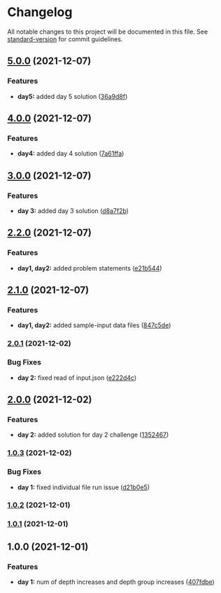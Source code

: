 # Changelog

All notable changes to this project will be documented in this file. See [standard-version](https://github.com/conventional-changelog/standard-version) for commit guidelines.

## [5.0.0](https://github.com/sushant-kum/advent-of-code-2021/compare/4.0.0...5.0.0) (2021-12-07)

### Features

- **day5:** added day 5 solution ([36a9d8f](https://github.com/sushant-kum/advent-of-code-2021/commit/36a9d8f6704d251fafe4f4665d639a788019b677))

## [4.0.0](https://github.com/sushant-kum/advent-of-code-2021/compare/3.0.0...4.0.0) (2021-12-07)

### Features

- **day4:** added day 4 solution ([7a61ffa](https://github.com/sushant-kum/advent-of-code-2021/commit/7a61ffaea0ed51822178848c41332b2c2c4945c0))

## [3.0.0](https://github.com/sushant-kum/advent-of-code-2021/compare/2.2.0...3.0.0) (2021-12-07)

### Features

- **day 3:** added day 3 solution ([d8a7f2b](https://github.com/sushant-kum/advent-of-code-2021/commit/d8a7f2b8b8fede29ec1a01f2e49ddcc99d54f720))

## [2.2.0](https://github.com/sushant-kum/advent-of-code-2021/compare/2.1.0...2.2.0) (2021-12-07)

### Features

- **day1, day2:** added problem statements ([e21b544](https://github.com/sushant-kum/advent-of-code-2021/commit/e21b544f197e45c8405535a1fd43d0a1871c2292))

## [2.1.0](https://github.com/sushant-kum/advent-of-code-2021/compare/2.0.1...2.1.0) (2021-12-07)

### Features

- **day1, day2:** added sample-input data files ([847c5de](https://github.com/sushant-kum/advent-of-code-2021/commit/847c5dec843c652428ba2c3842a2eb23fd3d5d87))

### [2.0.1](https://github.com/sushant-kum/advent-of-code-2021/compare/2.0.0...2.0.1) (2021-12-02)

### Bug Fixes

- **day 2:** fixed read of input.json ([e222d4c](https://github.com/sushant-kum/advent-of-code-2021/commit/e222d4cec0d560ca21daaded76e19e9f51bfd300))

## [2.0.0](https://github.com/sushant-kum/advent-of-code-2021/compare/1.0.3...2.0.0) (2021-12-02)

### Features

- **day 2:** added solution for day 2 challenge ([1352467](https://github.com/sushant-kum/advent-of-code-2021/commit/13524675b558e79a78f305398546ed881b6849da))

### [1.0.3](https://github.com/sushant-kum/advent-of-code-2021/compare/1.0.2...1.0.3) (2021-12-02)

### Bug Fixes

- **day 1:** fixed individual file run issue ([d21b0e5](https://github.com/sushant-kum/advent-of-code-2021/commit/d21b0e50920d45eb1bba041739c98096993ab13e))

### [1.0.2](https://github.com/sushant-kum/advent-of-code-2021/compare/1.0.1...1.0.2) (2021-12-01)

### [1.0.1](https://github.com/sushant-kum/advent-of-code-2021/compare/1.0.0...1.0.1) (2021-12-01)

## 1.0.0 (2021-12-01)

### Features

- **day 1:** num of depth increases and depth group increases ([407fdbe](https://github.com/sushant-kum/advent-of-code-2021/commit/407fdbed21c31fe518be465d72748e447b8b9c91))
